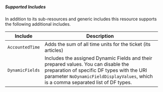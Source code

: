 ##### Supported Includes

In addition to its sub-resources and generic includes this resource supports the following additional includes.

|Include|Description|
|-|-|
|```AccountedTime```|Adds the sum of all time units for the ticket (its articles)|
|```DynamicFields```|Includes the assigned Dynamic Fields and their prepared values. You can disable the preparation of specific DF types with the URI parameter ```NoDynamicFieldDisplayValues```, which is a comma separated list of DF types.|
